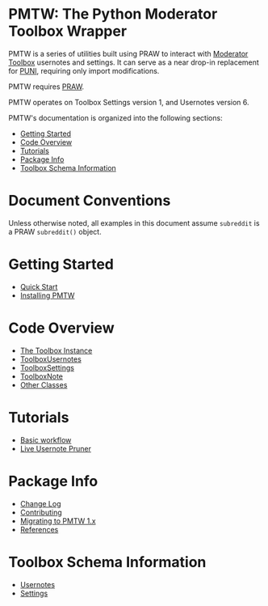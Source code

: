 # PMTW: The Python Moderator Toolbox Wrapper

PMTW is a series of utilities built using PRAW to interact with 
[Moderator Toolbox](https://github.com/toolbox-team/reddit-moderator-toolbox) 
usernotes and settings. It can serve as a near drop-in replacement for 
[PUNI](https://github.com/danthedaniel/puni), requiring only import modifications.

PMTW requires [PRAW](https://github.com/praw-dev/praw).

PMTW operates on Toolbox Settings version 1, and Usernotes version 6.

PMTW's documentation is organized into the following sections:

* [Getting Started](#getting-started)
* [Code Overview](#code-overview)
* [Tutorials](#tutorials)
* [Package Info](#package-info)
* [Toolbox Schema Information](#toolbox-schema-information)

# Document Conventions

Unless otherwise noted, all examples in this document assume `subreddit` is a
PRAW `subreddit()` object.

# Getting Started

* [Quick Start](quick_start.md)
* [Installing PMTW](installing.md)

# Code Overview

* [The Toolbox Instance](toolbox_instance.md)
* [ToolboxUsernotes](ToolboxUsernotes.md)
* [ToolboxSettings](ToolboxSettings.md)
* [ToolboxNote](ToolboxNote.md)
* [Other Classes](other_classes.md)

# Tutorials

* [Basic workflow](tutorials_basics.md)
* [Live Usernote Pruner](tutorials_liveprune.md)

# Package Info

* [Change Log](changelog.md)
* [Contributing](contributing.md)
* [Migrating to PMTW 1.x](migrating_to_1x.md)
* [References](references.md)

# Toolbox Schema Information

* [Usernotes](toolbox_usernote_schema.md)
* [Settings]()